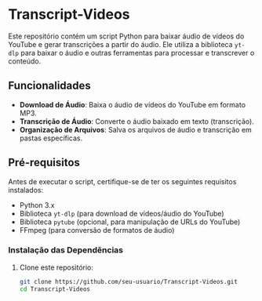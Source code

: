 # Transcript-Videos

Este repositório contém um script Python para baixar áudio de vídeos do YouTube e gerar transcrições a partir do áudio. Ele utiliza a biblioteca `yt-dlp` para baixar o áudio e outras ferramentas para processar e transcrever o conteúdo.

## Funcionalidades

- **Download de Áudio**: Baixa o áudio de vídeos do YouTube em formato MP3.
- **Transcrição de Áudio**: Converte o áudio baixado em texto (transcrição).
- **Organização de Arquivos**: Salva os arquivos de áudio e transcrição em pastas específicas.

## Pré-requisitos

Antes de executar o script, certifique-se de ter os seguintes requisitos instalados:

- Python 3.x
- Biblioteca `yt-dlp` (para download de vídeos/áudio do YouTube)
- Biblioteca `pytube` (opcional, para manipulação de URLs do YouTube)
- FFmpeg (para conversão de formatos de áudio)

### Instalação das Dependências

1. Clone este repositório:

   ```bash
   git clone https://github.com/seu-usuario/Transcript-Videos.git
   cd Transcript-Videos